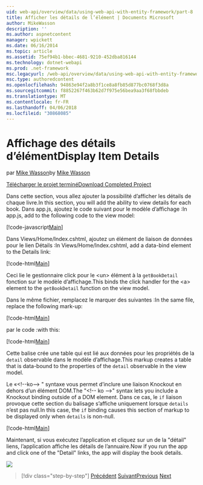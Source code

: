 ```yaml
---
uid: web-api/overview/data/using-web-api-with-entity-framework/part-8
title: Afficher les détails de l’élément | Documents Microsoft
author: MikeWasson
description: ''
ms.author: aspnetcontent
manager: wpickett
ms.date: 06/16/2014
ms.topic: article
ms.assetid: 75ef94b1-bbec-4681-9210-452dba816144
ms.technology: dotnet-webapi
ms.prod: .net-framework
msc.legacyurl: /web-api/overview/data/using-web-api-with-entity-framework/part-8
msc.type: authoredcontent
ms.openlocfilehash: 94863e94f2a8b3f1ce8a8fb85d877bc0768f3d8a
ms.sourcegitcommit: f8852267f463b62d7f975e56bea9aa3f68fbbdeb
ms.translationtype: MT
ms.contentlocale: fr-FR
ms.lasthandoff: 04/06/2018
ms.locfileid: "30868085"
---
```

<a name="display-item-details"></a><span data-ttu-id="30792-102">Affichage des détails d’élément</span><span class="sxs-lookup"><span data-stu-id="30792-102">Display Item Details</span></span>
====================
<span data-ttu-id="30792-103">par [Mike Wasson](https://github.com/MikeWasson)</span><span class="sxs-lookup"><span data-stu-id="30792-103">by [Mike Wasson](https://github.com/MikeWasson)</span></span>

[<span data-ttu-id="30792-104">Télécharger le projet terminé</span><span class="sxs-lookup"><span data-stu-id="30792-104">Download Completed Project</span></span>](https://github.com/MikeWasson/BookService)

<span data-ttu-id="30792-105">Dans cette section, vous allez ajouter la possibilité d’afficher les détails de chaque livre.</span><span class="sxs-lookup"><span data-stu-id="30792-105">In this section, you will add the ability to view details for each book.</span></span> <span data-ttu-id="30792-106">Dans app.js, ajoutez le code suivant pour le modèle d’affichage :</span><span class="sxs-lookup"><span data-stu-id="30792-106">In app.js, add to the following code to the view model:</span></span>

[!code-javascript[Main](part-8/samples/sample1.js)]

<span data-ttu-id="30792-107">Dans Views/Home/Index.cshtml, ajoutez un élément de liaison de données pour le lien Détails :</span><span class="sxs-lookup"><span data-stu-id="30792-107">In Views/Home/Index.cshtml, add a data-bind element to the Details link:</span></span>

[!code-html[Main](part-8/samples/sample2.html?highlight=5)]

<span data-ttu-id="30792-108">Ceci lie le gestionnaire click pour le &lt;un&gt; élément à la `getBookDetail` fonction sur le modèle d’affichage.</span><span class="sxs-lookup"><span data-stu-id="30792-108">This binds the click handler for the &lt;a&gt; element to the `getBookDetail` function on the view model.</span></span>

<span data-ttu-id="30792-109">Dans le même fichier, remplacez le marquer des suivantes :</span><span class="sxs-lookup"><span data-stu-id="30792-109">In the same file, replace the following mark-up:</span></span>

[!code-html[Main](part-8/samples/sample3.html)]

<span data-ttu-id="30792-110">par le code :</span><span class="sxs-lookup"><span data-stu-id="30792-110">with this:</span></span>

[!code-html[Main](part-8/samples/sample4.html)]

<span data-ttu-id="30792-111">Cette balise crée une table qui est lié aux données pour les propriétés de la `detail` observable dans le modèle d’affichage.</span><span class="sxs-lookup"><span data-stu-id="30792-111">This markup creates a table that is data-bound to the properties of the `detail` observable in the view model.</span></span>

<span data-ttu-id="30792-112">Le «&lt;!--ko--&gt; &quot; syntaxe vous permet d’inclure une liaison Knockout en dehors d’un élément DOM.</span><span class="sxs-lookup"><span data-stu-id="30792-112">The "&lt;!-- ko --&gt;&quot; syntax lets you include a Knockout binding outside of a DOM element.</span></span> <span data-ttu-id="30792-113">Dans ce cas, le `if` liaison provoque cette section du balisage s’affiche uniquement lorsque `details` n’est pas null.</span><span class="sxs-lookup"><span data-stu-id="30792-113">In this case, the `if` binding causes this section of markup to be displayed only when `details` is non-null.</span></span>

[!code-html[Main](part-8/samples/sample5.html)]

<span data-ttu-id="30792-114">Maintenant, si vous exécutez l’application et cliquez sur un de la &quot;détail&quot; liens, l’application affiche les détails de l’annuaire.</span><span class="sxs-lookup"><span data-stu-id="30792-114">Now if you run the app and click one of the &quot;Detail&quot; links, the app will display the book details.</span></span>

[![](part-8/_static/image2.png)](part-8/_static/image1.png)

> [!div class="step-by-step"]
> <span data-ttu-id="30792-115">[Précédent](part-7.md)
> [Suivant](part-9.md)</span><span class="sxs-lookup"><span data-stu-id="30792-115">[Previous](part-7.md)
[Next](part-9.md)</span></span>

